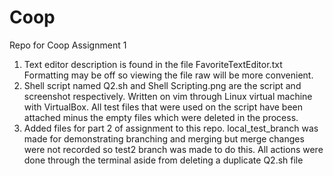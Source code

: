 # Coop
Repo for Coop Assignment 1

1. Text editor description is found in the file FavoriteTextEditor.txt
   Formatting may be off so viewing the file raw will be more convenient.
2. Shell script named Q2.sh and Shell Scripting.png are the script and screenshot respectively.
   Written on vim through Linux virtual machine with VirtualBox. 
   All test files that were used on the script have been attached minus the empty files which were deleted in the process.
3. Added files for part 2 of assignment to this repo. 
   local_test_branch was made for demonstrating branching and merging but merge changes were not recorded so test2 branch was made to do this.
   All actions were done through the terminal aside from deleting a duplicate Q2.sh file
